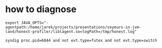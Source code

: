 # how to diagnose

	export JAVA_OPTS="-agentpath:/home/jarek/projects/presentations/voyeurs-in-jvm-land/honest-profiler/liblagent.so=logPath=/tmp/honest.log"
	
	sysdig proc.pid=6844 and not evt.type=futex and not evt.type=switch